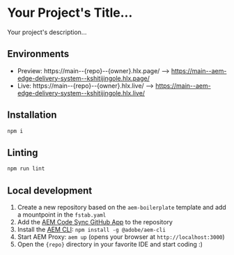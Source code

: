 # Your Project's Title...
Your project's description...

## Environments
- Preview: https://main--{repo}--{owner}.hlx.page/ --> https://main--aem-edge-delivery-system--kshitijingole.hlx.page/
- Live: https://main--{repo}--{owner}.hlx.live/ --> https://main--aem-edge-delivery-system--kshitijingole.hlx.live/

## Installation

```sh
npm i
```

## Linting

```sh
npm run lint
```

## Local development

1. Create a new repository based on the `aem-boilerplate` template and add a mountpoint in the `fstab.yaml`
1. Add the [AEM Code Sync GitHub App](https://github.com/apps/aem-code-sync) to the repository
1. Install the [AEM CLI](https://github.com/adobe/helix-cli): `npm install -g @adobe/aem-cli`
1. Start AEM Proxy: `aem up` (opens your browser at `http://localhost:3000`)
1. Open the `{repo}` directory in your favorite IDE and start coding :)
